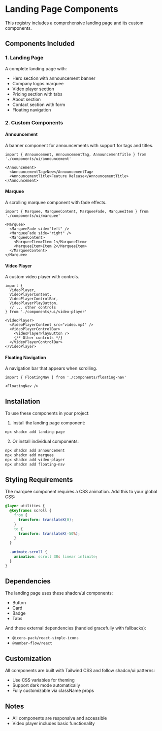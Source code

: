 # Landing Page Components

This registry includes a comprehensive landing page and its custom components.

## Components Included

### 1. Landing Page
A complete landing page with:
- Hero section with announcement banner
- Company logos marquee
- Video player section
- Pricing section with tabs
- About section
- Contact section with form
- Floating navigation

### 2. Custom Components

#### Announcement
A banner component for announcements with support for tags and titles.

```tsx
import { Announcement, AnnouncementTag, AnnouncementTitle } from './components/ui/announcement'

<Announcement>
  <AnnouncementTag>New</AnnouncementTag>
  <AnnouncementTitle>Feature Release</AnnouncementTitle>
</Announcement>
```

#### Marquee
A scrolling marquee component with fade effects.

```tsx
import { Marquee, MarqueeContent, MarqueeFade, MarqueeItem } from './components/ui/marquee'

<Marquee>
  <MarqueeFade side="left" />
  <MarqueeFade side="right" />
  <MarqueeContent>
    <MarqueeItem>Item 1</MarqueeItem>
    <MarqueeItem>Item 2</MarqueeItem>
  </MarqueeContent>
</Marquee>
```

#### Video Player
A custom video player with controls.

```tsx
import {
  VideoPlayer,
  VideoPlayerContent,
  VideoPlayerControlBar,
  VideoPlayerPlayButton,
  // ... other controls
} from './components/ui/video-player'

<VideoPlayer>
  <VideoPlayerContent src="video.mp4" />
  <VideoPlayerControlBar>
    <VideoPlayerPlayButton />
    {/* Other controls */}
  </VideoPlayerControlBar>
</VideoPlayer>
```

#### Floating Navigation
A navigation bar that appears when scrolling.

```tsx
import { FloatingNav } from './components/floating-nav'

<FloatingNav />
```

## Installation

To use these components in your project:

1. Install the landing page component:
```bash
npx shadcn add landing-page
```

2. Or install individual components:
```bash
npx shadcn add announcement
npx shadcn add marquee
npx shadcn add video-player
npx shadcn add floating-nav
```

## Styling Requirements

The marquee component requires a CSS animation. Add this to your global CSS:

```css
@layer utilities {
  @keyframes scroll {
    from {
      transform: translateX(0);
    }
    to {
      transform: translateX(-50%);
    }
  }
  
  .animate-scroll {
    animation: scroll 30s linear infinite;
  }
}
```

## Dependencies

The landing page uses these shadcn/ui components:
- Button
- Card
- Badge 
- Tabs

And these external dependencies (handled gracefully with fallbacks):
- `@icons-pack/react-simple-icons` 
- `@number-flow/react` 

## Customization

All components are built with Tailwind CSS and follow shadcn/ui patterns:
- Use CSS variables for theming
- Support dark mode automatically
- Fully customizable via className props

## Notes

- All components are responsive and accessible
- Video player includes basic functionality 
